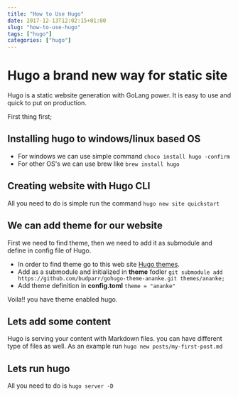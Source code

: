 ```yaml
---
title: "How to Use Hugo"
date: 2017-12-13T12:02:15+01:00
slug: "how-to-use-hugo"
tags: ["hugo"]
categories: ["hugo"]
---
```


# Hugo a brand new way for static site

Hugo is a static website generation with GoLang power. It is easy to use and quick to put on production.

First thing first;

## Installing hugo to windows/linux based OS

- For windows we can use simple command `choco install hugo -confirm`
- For other OS's we can use brew like `brew install hugo`

## Creating website with Hugo CLI

All you need to do is simple run the command `hugo new site quickstart`

## We can add theme for our website

First we need to find theme, then we need to add it as submodule and define in config file of Hugo.

- In order to find theme go to this web site [Hugo themes](https://themes.gohugo.io/).
- Add as a submodule and initialized in **theme** fodler `git submodule add https://github.com/budparr/gohugo-theme-ananke.git themes/ananke;`
- Add theme definition in **config.toml** `theme = "ananke"`

Voila!! you have theme enabled hugo.

## Lets add some content

Hugo is serving your content with Markdown files. you can have different type of files as well. As an example run `hugo new posts/my-first-post.md`

## Lets run hugo

All you need to do is `hugo server -D`